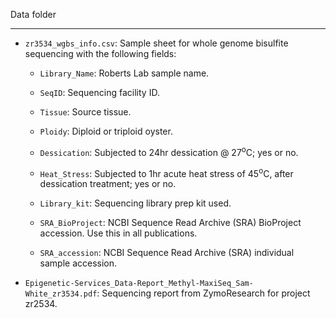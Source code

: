 Data folder

---

- `zr3534_wgbs_info.csv`: Sample sheet for whole genome bisulfite sequencing with the following fields:

  - `Library_Name`: Roberts Lab sample name.

  - `SeqID`: Sequencing facility ID.

  - `Tissue`: Source tissue.

  - `Ploidy`: Diploid or triploid oyster.

  - `Dessication`: Subjected to 24hr dessication @ 27<sup>o</sup>C; yes or no.

  - `Heat_Stress`: Subjected to 1hr acute heat stress of 45<sup>o</sup>C, after dessication treatment; yes or no.

  - `Library_kit`: Sequencing library prep kit used.
  
  - `SRA_BioProject`: NCBI Sequence Read Archive (SRA) BioProject accession. Use this in all publications.
  
  - `SRA_accession`: NCBI Sequence Read Archive (SRA) individual sample accession.

- `Epigenetic-Services_Data-Report_Methyl-MaxiSeq_Sam-White_zr3534.pdf`: Sequencing report from ZymoResearch for project zr2534.
